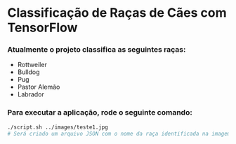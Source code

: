 # Classificação de Raças de Cães com TensorFlow
### Atualmente o projeto classifica as seguintes raças:
- Rottweiler
- Bulldog
- Pug
- Pastor Alemão
- Labrador

### Para executar a aplicação, rode o seguinte comando:
```bash
./script.sh ../images/teste1.jpg 
# Será criado um arquivo JSON com o nome da raça identificada na imagem passada como argumento
```
